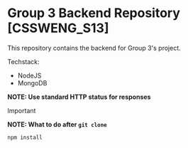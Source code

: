 # Group 3 Backend Repository [CSSWENG_S13]

This repository contains the backend for Group 3's project.

Techstack:

- NodeJS
- MongoDB

**NOTE: Use standard HTTP status for responses**
> [!IMPORTANT]
> **NOTE: What to do after `git clone`**
>
> ```bash
> npm install
> ```
